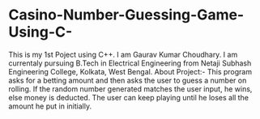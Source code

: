# Casino-Number-Guessing-Game-Using-C-
This is my 1st Poject using C++.
I am Gaurav Kumar Choudhary.
I am currentaly pursuing B.Tech in Electrical Engineering from Netaji Subhash Engineering College, Kolkata, West Bengal.
About Project:- 
This program asks for a betting amount and then asks the user to guess a number on 
rolling. If the random number generated matches the user input, he wins, else money is 
deducted. The user can keep playing until he loses all the amount he put in initially.
